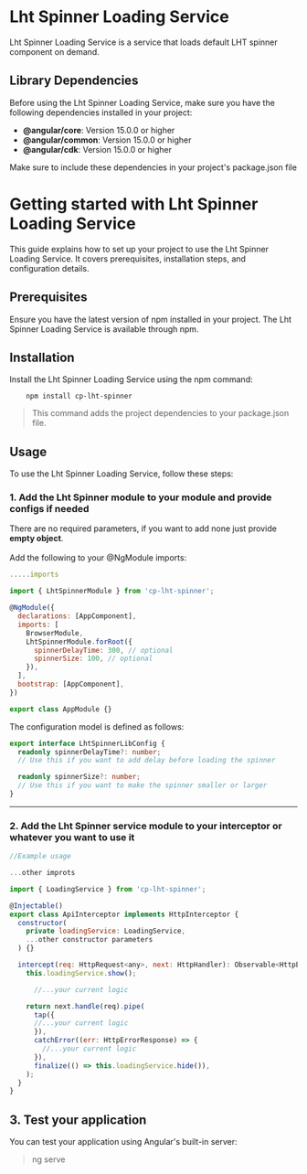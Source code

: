 # Lht Spinner Loading Service

Lht Spinner Loading Service is a service that loads default LHT spinner component on demand.

## Library Dependencies

Before using the Lht Spinner Loading Service, make sure you have the following dependencies installed in your project:

- **@angular/core**: Version 15.0.0 or higher
- **@angular/common**: Version 15.0.0 or higher
- **@angular/cdk**: Version 15.0.0 or higher

Make sure to include these dependencies in your project's package.json file

# Getting started with Lht Spinner Loading Service

This guide explains how to set up your project to use the Lht Spinner Loading Service. It covers prerequisites, installation steps, and configuration details.

## Prerequisites

Ensure you have the latest version of npm installed in your project. The Lht Spinner Loading Service is available through npm.

## Installation

Install the Lht Spinner Loading Service using the npm command:

        npm install cp-lht-spinner

> This command adds the project dependencies to your package.json file.

## Usage

To use the Lht Spinner Loading Service, follow these steps:

### 1. **Add the Lht Spinner module to your module and provide configs if needed**

There are no required parameters, if you want to add none just provide <b>empty object</b>.
<br/><br/>
Add the following to your @NgModule imports:

```js
.....imports

import { LhtSpinnerModule } from 'cp-lht-spinner';

@NgModule({
  declarations: [AppComponent],
  imports: [
    BrowserModule,
    LhtSpinnerModule.forRoot({
      spinnerDelayTime: 300, // optional
      spinnerSize: 100, // optional
    }),
  ],
  bootstrap: [AppComponent],
})

export class AppModule {}
```

The configuration model is defined as follows:

```ts
export interface LhtSpinnerLibConfig {
  readonly spinnerDelayTime?: number;
  // Use this if you want to add delay before loading the spinner

  readonly spinnerSize?: number;
  // Use this if you want to make the spinner smaller or larger
}
```

---

### 2. Add the Lht Spinner service module to your interceptor or whatever you want to use it

```js
//Example usage

...other improts

import { LoadingService } from 'cp-lht-spinner';

@Injectable()
export class ApiInterceptor implements HttpInterceptor {
  constructor(
    private loadingService: LoadingService,
    ...other constructor parameters
  ) {}

  intercept(req: HttpRequest<any>, next: HttpHandler): Observable<HttpEvent<any>> {
    this.loadingService.show();

      //...your current logic

    return next.handle(req).pipe(
      tap({
      //...your current logic
      }),
      catchError((err: HttpErrorResponse) => {
        //...your current logic
      }),
      finalize(() => this.loadingService.hide()),
    );
  }
}

```

## 3. Test your application

You can test your application using Angular's built-in server:

> ng serve

